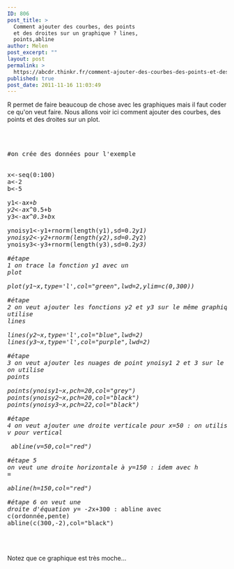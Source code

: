 ```yaml
---
ID: 806
post_title: >
  Comment ajouter des courbes, des points
  et des droites sur un graphique ? lines,
  points,abline
author: Melen
post_excerpt: ""
layout: post
permalink: >
  https://abcdr.thinkr.fr/comment-ajouter-des-courbes-des-points-et-des-droites-sur-un-graphique-lines-pointsabline/
published: true
post_date: 2011-11-16 11:03:49
---
```

R permet de faire beaucoup de chose avec les graphiques mais il faut coder ce qu'on veut faire. Nous allons voir ici comment ajouter des courbes, des points et des droites sur un plot.<br /><br /> <pre><br /><br />#on crée des données pour l'exemple<br /><br /> x&lt;-seq(0:100)<br />a&lt;-2<br />b&lt;-5<br /><br />y1&lt;-a*x+b<br />y2&lt;-a*x^0.5+b<br />y3&lt;-a*x^0.3+b*x<br /><br />ynoisy1&lt;-y1+rnorm(length(y1),sd=0.2*y1)<br />ynoisy2&lt;-y2+rnorm(length(y2),sd=0.2*y2)<br />ynoisy3&lt;-y3+rnorm(length(y3),sd=0.2*y3)<br /><br />#étape 1 on trace la fonction y1 avec un plot<br /><br />plot(y1~x,type='l',col="green",lwd=2,ylim=c(0,300))<br /><br />#étape 2 on veut ajouter les fonctions y2 et y3 sur le même graphiques : on utilise lines<br /><br />lines(y2~x,type='l',col="blue",lwd=2)<br />lines(y3~x,type='l',col="purple",lwd=2)<br /><br />#étape 3 on veut ajouter les nuages de point ynoisy1 2 et 3 sur le graphique: on utilise points<br /><br />points(ynoisy1~x,pch=20,col="grey")<br />points(ynoisy2~x,pch=20,col="black")<br />points(ynoisy3~x,pch=22,col="black")<br /><br />#étape 4 on veut ajouter une droite verticale pour x=50 : on utilise abline(v=) v pour vertical<br /><br /> abline(v=50,col="red")<br /><br />#étape 5 on veut une droite horizontale à y=150 : idem avec h =<br /><br />abline(h=150,col="red")<br /><br />#étape 6 on veut une droite d'équation y= -2*x+300 : abline avec c(ordonnée,pente)<br />abline(c(300,-2),col="black") <br /> <br /></pre> <br /><br />Notez que ce graphique est très moche...<br /><br />